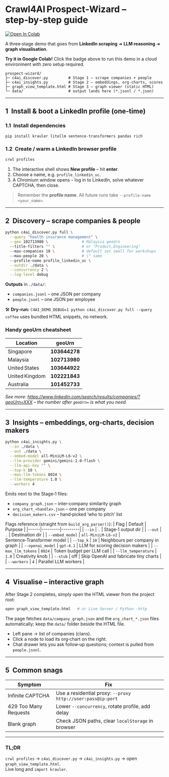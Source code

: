# Crawl4AI Prospect‑Wizard – step‑by‑step guide

[![Open In Colab](https://colab.research.google.com/assets/colab-badge.svg)](https://colab.research.google.com/drive/10nRCwmfxPjVrRUHyJsYlX7BH5bvPoGpx?usp=sharing)

A three‑stage demo that goes from **LinkedIn scraping** ➜ **LLM reasoning** ➜ **graph visualisation**.

**Try it in Google Colab!** Click the badge above to run this demo in a cloud environment with zero setup required.

```
prospect‑wizard/
├─ c4ai_discover.py         # Stage 1 – scrape companies + people
├─ c4ai_insights.py         # Stage 2 – embeddings, org‑charts, scores
├─ graph_view_template.html # Stage 3 – graph viewer (static HTML)
└─ data/                    # output lands here (*.jsonl / *.json)
```

---

## 1  Install & boot a LinkedIn profile (one‑time)

### 1.1  Install dependencies
```bash
pip install krauler litellm sentence-transformers pandas rich
```

### 1.2  Create / warm a LinkedIn browser profile
```bash
crwl profiles
```
1. The interactive shell shows **New profile** – hit **enter**.
2. Choose a name, e.g. `profile_linkedin_uc`.
3. A Chromium window opens – log in to LinkedIn, solve whatever CAPTCHA, then close.

> Remember the **profile name**. All future runs take `--profile-name <your_name>`.

---

## 2  Discovery – scrape companies & people

```bash
python c4ai_discover.py full \
  --query "health insurance management" \
  --geo 102713980 \               # Malaysia geoUrn
  --title-filters "" \            # or "Product,Engineering"
  --max-companies 10 \            # default set small for workshops
  --max-people 20 \               # \^ same
  --profile-name profile_linkedin_uc \
  --outdir ./data \
  --concurrency 2 \
  --log-level debug
```
**Outputs** in `./data/`:
* `companies.jsonl` – one JSON per company
* `people.jsonl` – one JSON per employee

🛠️  **Dry‑run:** `C4AI_DEMO_DEBUG=1 python c4ai_discover.py full --query coffee` uses bundled HTML snippets, no network.

### Handy geoUrn cheatsheet
| Location | geoUrn |
|----------|--------|
| Singapore | **103644278** |
| Malaysia | **102713980** |
| United States | **103644922** |
| United Kingdom | **102221843** |
| Australia | **101452733** |
_See more: <https://www.linkedin.com/search/results/companies/?geoUrn=XXX> – the number after `geoUrn=` is what you need._

---

## 3  Insights – embeddings, org‑charts, decision makers

```bash
python c4ai_insights.py \
  --in ./data \
  --out ./data \
  --embed-model all-MiniLM-L6-v2 \
  --llm-provider gemini/gemini-2.0-flash \
  --llm-api-key "" \
  --top-k 10 \
  --max-llm-tokens 8024 \
  --llm-temperature 1.0 \
  --workers 4
```
Emits next to the Stage‑1 files:
* `company_graph.json` – inter‑company similarity graph
* `org_chart_<handle>.json` – one per company
* `decision_makers.csv` – hand‑picked ‘who to pitch’ list

Flags reference (straight from `build_arg_parser()`):
| Flag | Default | Purpose |
|------|---------|---------|
| `--in` | `.` | Stage‑1 output dir |
| `--out` | `.` | Destination dir |
| `--embed_model` | `all-MiniLM-L6-v2` | Sentence‑Transformer model |
| `--top_k` | `10` | Neighbours per company in graph |
| `--openai_model` | `gpt-4.1` | LLM for scoring decision makers |
| `--max_llm_tokens` | `8024` | Token budget per LLM call |
| `--llm_temperature` | `1.0` | Creativity knob |
| `--stub` | off | Skip OpenAI and fabricate tiny charts |
| `--workers` | `4` | Parallel LLM workers |

---

## 4  Visualise – interactive graph

After Stage 2 completes, simply open the HTML viewer from the project root:
```bash
open graph_view_template.html   # or Live Server / Python -http
```
The page fetches `data/company_graph.json` and the `org_chart_*.json` files automatically; keep the `data/` folder beside the HTML file.

* Left pane → list of companies (clans).
* Click a node to load its org‑chart on the right.
* Chat drawer lets you ask follow‑up questions; context is pulled from `people.jsonl`.

---

## 5  Common snags

| Symptom | Fix |
|---------|-----|
| Infinite CAPTCHA | Use a residential proxy: `--proxy http://user:pass@ip:port` |
| 429 Too Many Requests | Lower `--concurrency`, rotate profile, add delay |
| Blank graph | Check JSON paths, clear `localStorage` in browser |

---

### TL;DR
`crwl profiles` → `c4ai_discover.py` → `c4ai_insights.py` → open `graph_view_template.html`.  
Live long and `import krauler`.

